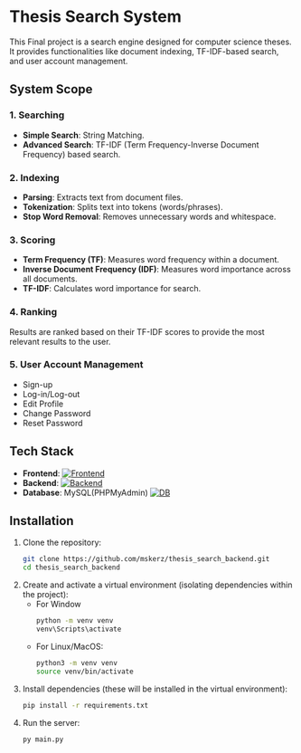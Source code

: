 # Thesis Search System

This Final project is a search engine designed for computer science theses. It provides functionalities like document indexing, TF-IDF-based search, and user account management. 

## System Scope

### 1. Searching
- **Simple Search**: String Matching.
- **Advanced Search**: TF-IDF (Term Frequency-Inverse Document Frequency) based search.

### 2. Indexing
- **Parsing**: Extracts text from document files.
- **Tokenization**: Splits text into tokens (words/phrases).
- **Stop Word Removal**: Removes unnecessary words and whitespace.

### 3. Scoring
- **Term Frequency (TF)**: Measures word frequency within a document.
- **Inverse Document Frequency (IDF)**: Measures word importance across all documents.
- **TF-IDF**: Calculates word importance for search.

### 4. Ranking
Results are ranked based on their TF-IDF scores to provide the most relevant results to the user.

### 5. User Account Management
- Sign-up
- Log-in/Log-out
- Edit Profile
- Change Password
- Reset Password

## Tech Stack
- **Frontend**: [![Frontend](https://skillicons.dev/icons?i=angular)](https://github.com/mskerz/thesis_search_backend)
- **Backend**:  [![Backend](https://skillicons.dev/icons?i=fastapi)](https://github.com/mskerz/thesis_search_backend)
- **Database**: MySQL(PHPMyAdmin) [![DB](https://skillicons.dev/icons?i=mysql)](https://github.com/mskerz/thesis_search_backend)

## Installation

1. Clone the repository:
   ```bash
   git clone https://github.com/mskerz/thesis_search_backend.git
   cd thesis_search_backend

2. Create and activate a virtual environment (isolating dependencies within the project):
   - For Window
     ```bash
     python -m venv venv
     venv\Scripts\activate
   - For Linux/MacOS:
     ```bash
     python3 -m venv venv
     source venv/bin/activate
3. Install dependencies (these will be installed in the virtual environment):
   ```bash
   pip install -r requirements.txt

4. Run the server:
   ```bash
   py main.py




